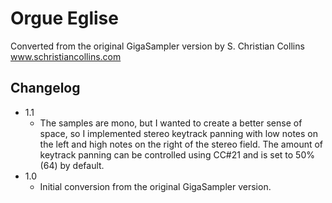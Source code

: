 # Orgue Eglise

Converted from the original GigaSampler version by S. Christian Collins
www.schristiancollins.com

## Changelog

* 1.1
   - The samples are mono, but I wanted to create a better sense of space, so I implemented stereo keytrack panning with low notes on the left and high notes on the right of the stereo field. The amount of keytrack panning can be controlled using CC#21 and is set to 50% (64) by default.
* 1.0
   - Initial conversion from the original GigaSampler version.
